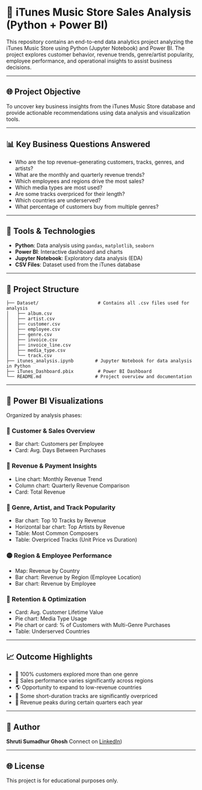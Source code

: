 # 🎿 iTunes Music Store Sales Analysis (Python + Power BI)

This repository contains an end-to-end data analytics project analyzing the iTunes Music Store using Python (Jupyter Notebook) and Power BI. The project explores customer behavior, revenue trends, genre/artist popularity, employee performance, and operational insights to assist business decisions.

---

## 🌐 Project Objective

To uncover key business insights from the iTunes Music Store database and provide actionable recommendations using data analysis and visualization tools.

---

## 📊 Key Business Questions Answered

* Who are the top revenue-generating customers, tracks, genres, and artists?
* What are the monthly and quarterly revenue trends?
* Which employees and regions drive the most sales?
* Which media types are most used?
* Are some tracks overpriced for their length?
* Which countries are underserved?
* What percentage of customers buy from multiple genres?

---

## 🔧 Tools & Technologies

* **Python**: Data analysis using `pandas`, `matplotlib`, `seaborn`
* **Power BI**: Interactive dashboard and charts
* **Jupyter Notebook**: Exploratory data analysis (EDA)
* **CSV Files**: Dataset used from the iTunes database

---

## 📂 Project Structure

```
├── Dataset/                      # Contains all .csv files used for analysis
│   ├── album.csv
│   ├── artist.csv
│   ├── customer.csv
│   ├── employee.csv
│   ├── genre.csv
│   ├── invoice.csv
│   ├── invoice_line.csv
│   ├── media_type.csv
│   └── track.csv
├── itunes_analysis.ipynb        # Jupyter Notebook for data analysis in Python
├── iTunes_Dashboard.pbix         # Power BI Dashboard
└── README.md                    # Project overview and documentation
```

---

## 🎯 Power BI Visualizations

Organized by analysis phases:

### 🔶 Customer & Sales Overview

* Bar chart: Customers per Employee
* Card: Avg. Days Between Purchases

### 🔷 Revenue & Payment Insights

* Line chart: Monthly Revenue Trend
* Column chart: Quarterly Revenue Comparison
* Card: Total Revenue

### 🌿 Genre, Artist, and Track Popularity

* Bar chart: Top 10 Tracks by Revenue
* Horizontal bar chart: Top Artists by Revenue
* Table: Most Common Composers
* Table: Overpriced Tracks (Unit Price vs Duration)

### 🟡 Region & Employee Performance

* Map: Revenue by Country
* Bar chart: Revenue by Region (Employee Location)
* Bar chart: Revenue by Employee

### 🔵 Retention & Optimization

* Card: Avg. Customer Lifetime Value
* Pie chart: Media Type Usage
* Pie chart or card: % of Customers with Multi-Genre Purchases
* Table: Underserved Countries

---

## 📈 Outcome Highlights

* 🚀 100% customers explored more than one genre
* 👥 Sales performance varies significantly across regions
* 🌎 Opportunity to expand to low-revenue countries
* 🎵 Some short-duration tracks are significantly overpriced
* 📅 Revenue peaks during certain quarters each year

---

## 📝 Author

**Shruti Sumadhur Ghosh**
Connect on [LinkedIn](https://www.linkedin.com/in/shruti-sumadhur-ghosh-61306855/))

---

## 🌐 License

This project is for educational purposes only.
